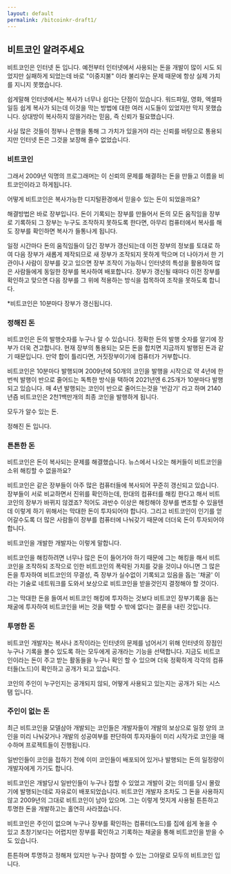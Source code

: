 ```yaml
---
layout: default
permalink: /bitcoinkr-draft1/
---
```

## 비트코인 알려주세요

비트코인은 인터넷 돈 입니다.  예전부터 인터넷에서 사용되는 돈을 개발이 많이 시도 되었지만 실패하게 되었는데 바로 "이중지불" 이라 불리우는 문제 때문에 항상 실제 가치를 지니지 못했습니다.

쉽게말해 인터넷에서는 복사가 너무나 쉽다는 단점이 있습니다.  워드파일, 영화, 엑셀파일등 쉽게 복사가 되는데 이것을 막는 방법에 대한 여러 시도들이 있었지만 막지 못했습니다.  상대방이 복사하지 않을거라는 믿음, 즉 신뢰가 필요했습니다.

사실 많은 것들이 정부나 은행을 통해 그 가치가 있을거야 라는 신뢰를 바탕으로 통용되지만 인터넷 돈은 그것을 보장해 줄수 없었습니다.

### 비트코인
그래서 2009년 익명의 프로그래머는 이 신뢰의 문제를 해결하는 돈을 만들고 이름을 비트코인이라고 하게됩니다.

어떻게 비트코인은 복사가능한 디지털환경에서 믿을수 있는 돈이 되었을까요?

해결방법은 바로 장부입니다. 돈이 기록되는 장부를 만들어서 돈의 모든 움직임을 장부로 기록하되 그 장부는 누구도 조작하지 못하도록 한다면, 아무리 컴퓨터에서 복사를 해도 장부를 확인하면 복사가 들통나게 됩니다.

일정 시간마다 돈의 움직임들이 담긴 장부가 갱신되는데 이전 장부의 정보를 토대로 하여 다음 장부가 새롭게 제작되므로 새 장부가 조작되지 못하게 막으며 더 나아가서 한 기관이나 사람이 장부를 갖고 있으면 장부 조작이 가능하니 인터넷의 특성을 활용하여 많은 사람들에게 동일한 장부를 복사하여 배포합니다.  장부가 갱신될 때마다 이전 장부를 확인하고 맞으면 다음 장부를 그 위에 적용하는 방식을 접목하여 조작을 못하도록 합니다.

*비트코인은 10분마다 장부가 갱신됩니다.

### 정해진 돈
비트코인은 돈의 발행숫자를 누구나 알 수 있습니다.  정확한 돈의 발행 숫자를 알기에 장부가 더욱 견고합니다.  현재 장부의 통용되는 모든 돈을 합치면 지금까지 발행된 돈과 같기 때문입니다.  만약 합이 틀리다면, 거짓장부이기에 컴퓨터가 거부합니다.

비트코인은 10분마다 발행되며 2009년에 50개의 코인을 발행을 시작으로 약 4년에 한번씩 발행이 반으로 줄어드는 독특한 방식을 택하여 2021년엔 6.25개가 10분마다 발행되고 있습니다. 매 4년 발행되는 코인이 반으로 줄어드는것을 '반감기' 라고 하며 2140년즘 비트코인은 2천1백만개의 최종 코인을 발행하게 됩니다.

모두가 알수 있는 돈.  

정해진 돈 입니다.

### 튼튼한 돈
비트코인은 돈이 복사되는 문제를 해결했습니다.  뉴스에서 나오는 해커들이 비트코인을 소위 해킹할 수 없을까요?

비트코인은 같은 장부들이 아주 많은 컴퓨터들에 복사되어 꾸준히 갱신되고 있습니다.  장부들이 서로 비교하면서 진위를 확인하는데, 한대의 컴퓨터를 해킹 한다고 해서 비트코인의 장부가 바뀌지 않겠죠?  적어도 과반수 이상은 해킹해야 장부를 변조할 수 있을텐데 이렇게 하기 위해서는 막대한 돈이 투자되어야 합니다.  그리고 비트코인이 인기를 얻어갈수도록 더 많은 사람들이 장부를 컴퓨터에 나눠갖기 때문에 더더욱 돈이 투자되어야 합니다.

비트코인을 개발한 개발자는 이렇게 말합니다.

비트코인을 해킹하려면 너무나 많은 돈이 들어가야 하기 때문에 그는 해킹을 해서 비트코인을 조작하되 조작으로 인한 비트코인의 폭락된 가치를 갖을 것이냐 아니면 그 많은 돈을 투자하여 비트코인의 무결성, 즉 장부가 실수없이 기록되고 있음을 돕는 '채굴' 이라는 기술로 네트워크를 도와서 보상으로 비트코인을 받을것인지 결정해야 할 것이다.

그는 막대한 돈을 들여서 비트코인 해킹에 투자하는 것보다 비트코인 장부기록을 돕는 채굴에 투자하여 비트코인을 버는 것을 택할 수 밖에 없다는 결론을 내린 것입니다.

### 투명한 돈
비트코인 개발자는 복사나 조작이라는 인터넷의 문제를 넘어서기 위해 인터넷의 장점인 누구나 기록을 볼수 있도록 하는 모두에게 공개라는 기능을 선택합니다.  지금도 비트코인이라는 돈이 주고 받는 활동들을 누구나 확인 할 수 있으며 더욱 정확하게 각각의 컴퓨터들(노드)이 확인하고 공개가 되고 있습니다.

코인의 주인이 누구인지는 공개되지 않되, 어떻게 사용되고 있는지는 공개가 되는 시스탬 입니다.

### 주인이 없는 돈
최근 비트코인을 모델삼아 개발되는 코인들은 개발자들이 개발의 보상으로 일정 양의 코인을 미리 나눠갖거나 개발의 성공여부를 판단하여 투자자들이 미리 시작가로 코인을 매수하며 프로젝트들이 진행됩니다.

일반인들이 코인을 접하기 전에 이미 코인들이 배포되어 있거나 발행되는 돈의 일정량이 개발자에게 가기도 합니다.

비트코인은 개발당시 일반인들이 누구나 접할 수 있었고 개발이 갖는 의미를 당시 몰랐기에 발행되는데로 자유로이 배포되었습니다.  비트코인 개발자 조차도 그 돈을 사용하지 않고 2009년의 그대로 비트코인이 남아 있으며.  그는 이렇게 멋지게 사용될 튼튼하고 투명한 돈을 개발하고는 홀연히 사라졌습니다.

비트코인은 주인이 없으며 누구나 장부를 확인하는 컴퓨터(노드)를 집에 쉽게 놓을 수 있고 초창기보다는 어렵지만 장부를 확인하고 기록하는 채굴을 통해 비트코인을 받을 수도 있습니다.  

튼튼하며 투명하고 정해져 있지만 누구나 참여할 수 있는
그야말로 모두의 비트코인 입니다.
